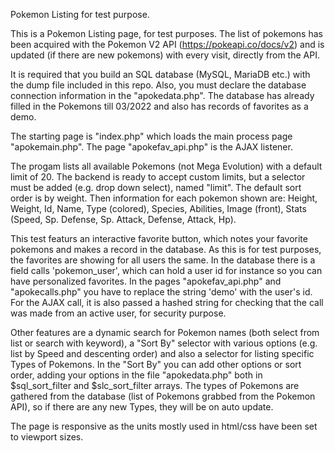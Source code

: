 Pokemon Listing for test purpose.

This is a Pokemon Listing page, for test purposes. The list of pokemons has been acquired with the Pokemon V2 API (https://pokeapi.co/docs/v2)
and is updated (if there are new pokemons) with every visit, directly from the API.

It is required that you build an SQL database (MySQL, MariaDB etc.) with the dump file included in this repo. Also, you must declare the database connection information in the "apokedata.php". The database has already filled in the Pokemons till 03/2022 and also has records of favorites as a demo.

The starting page is "index.php" which loads the main process page "apokemain.php". The page "apokefav_api.php" is the AJAX listener.

The progam lists all available Pokemons (not Mega Evolution) with a default limit of 20. The backend is ready to accept custom limits, but a selector must be added (e.g. drop down select), named "limit". The default sort order is by weight. Then information for each pokemon shown are: Height, Weight, Id, Name, Type (colored), Species, Abilities, Image (front), Stats (Speed, Sp. Defense, Sp. Attack, Defense, Attack, Hp).

This test featurs an interactive favorite button, which notes your favorite pokemons and makes a record in the database. As this is for test purposes, the favorites are showing for all users the same. In the database there is a field calls 'pokemon_user', which can hold a user id for instance so you can have personalized favorites. In the pages "apokefav_api.php" and "apokecalls.php" you have to replace the string 'demo' with the user's id. For the AJAX call, it is also passed a hashed string for checking that the call was made from an active user, for security purpose.

Other features are a dynamic search for Pokemon names (both select from list or search with keyword), a "Sort By" selector with various options (e.g. list by Speed and descenting order) and also a selector for listing specific Types of Pokemons. In the "Sort By" you can add other options or sort order, adding your options in the file "apokedata.php" both in $sql_sort_filter and $slc_sort_filter arrays. The types of Pokemons are gathered from the database (list of Pokemons grabbed from the Pokemon API), so if there are any new Types, they will be on auto update.

The page is responsive as the units mostly used in html/css have been set to viewport sizes.
